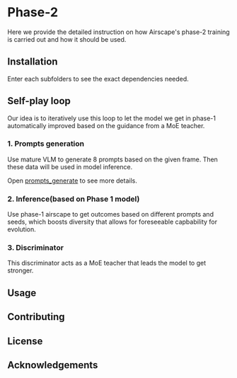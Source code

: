 # Phase-2

Here we provide the detailed instruction on how Airscape's phase-2 training is carried out and how it should be used.

## Installation

Enter each subfolders to see the exact dependencies needed.


## Self-play loop

Our idea is to iteratively use this loop to let the model we get in phase-1 automatically improved based on the guidance from a MoE teacher.

### 1. Prompts generation

Use mature VLM to generate 8 prompts based on the given frame. Then these data will be used in model inference.

Open [prompts_generate](https://github.com/EmbodiedCity/AirScape.code/edit/main/phase2/prompts_generate) to see more details.

### 2. Inference(based on Phase 1 model)

Use phase-1 airscape to get outcomes based on different prompts and seeds, which boosts diversity that allows for foreseeable capbability for evolution.

### 3. Discriminator

This discriminator acts as a MoE teacher that leads the model to get stronger.

## Usage



## Contributing



## License




## Acknowledgements
